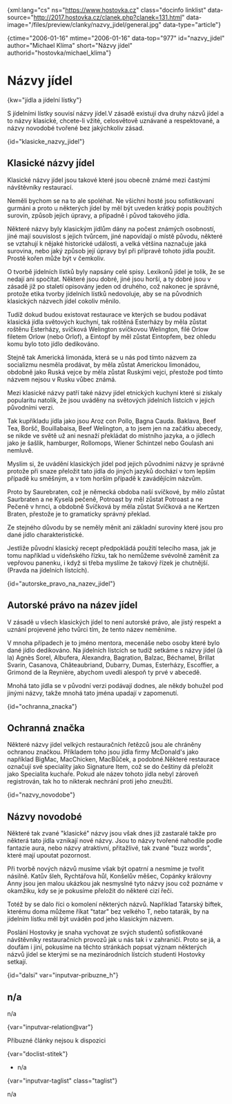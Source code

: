 
{xml:lang="cs" ns="https://www.hostovka.cz" class="docinfo linklist" data-source="http://2017.hostovka.cz/clanek.php?clanek=131.html" data-image="/files/preview/clanky/nazvy_jidel/general.jpg" data-type="article"}

{ctime="2006-01-16" mtime="2006-01-16" data-top="977" id="nazvy\_jidel" author="Michael Klíma" short="Názvy jídel" authorid="hostovka/michael\_klima"}

# Názvy jídel 

{kw="jídla a jídelní lístky"}

S jídelními lístky souvisí názvy jídel.V zásadě existují dva druhy názvů jídel a to názvy klasické, chcete-li vžité, celosvětově uznávané a respektované, a názvy novodobé tvořené bez jakýchkoliv zásad. 

{id="klasicke\_nazvy\_jidel"}

## Klasické názvy jídel 

Klasické názvy jídel jsou takové které jsou obecně známé mezi častými návštěvníky restaurací. 

Neměli bychom se na to ale spoléhat. Ne všichni hosté jsou sofistikovaní gurmáni a proto u některých jídel by měl být uveden krátký popis použitých surovin, způsob jejich úpravy, a případně i původ takového jídla. 

Některé názvy byly klasickým jídlům dány na počest známých osobností, jiné mají souvislost s jejich tvůrcem, jiné napovídají o místě původu, některé se vztahují k nějaké historické události, a velká většina naznačuje jaká surovina, nebo jaký způsob její úpravy byl při přípravě tohoto jídla použit. Prostě kořen může být v čemkoliv. 

O tvorbě jídelních lístků byly napsány celé spisy. Lexikonů jídel je tolik, že se nedají ani spočítat. Některé jsou dobré, jiné jsou horší, a ty dobré jsou v zásadě již po staletí opisovány jeden od druhého, což nakonec je správné, protože etika tvorby jídelních lístků nedovoluje, aby se na původních klasických názvech jídel cokoliv měnilo. 

Tudíž dokud budou existovat restaurace ve kterých se budou podávat klasická jídla světových kuchyní, tak roštěná Esterházy by měla zůstat roštěnu Esterházy, svíčková Welington svíčkovou Welington, filé Orlow filetem Orlow (nebo Orlof), a Eintopf by měl zůstat Eintopfem, bez ohledu komu bylo toto jídlo dedikováno. 

Stejně tak Americká limonáda, která se u nás pod tímto názvem za socializmu nesměla prodávat, by měla zůstat Americkou limonádou, obdobně jako Ruská vejce by měla zůstat Ruskými vejci, přestože pod tímto názvem nejsou v Rusku vůbec známá. 

Mezi klasické názvy patří také názvy jídel etnických kuchyní které si získaly popularitu natolik, že jsou uváděny na světových jídelních lístcích v jejich původními verzi. 

Tak kupříkladu jídla jako jsou Aroz con Pollo, Bagna Cauda. Baklava, Beef Tea, Boršč, Bouillabaisa, Beef Welington, a to jsem jen na začátku abecedy, se nikde ve světě už ani nesnaží překládat do místního jazyka, a o jídlech jako je šašlik, hamburger, Rollomops, Wiener Schintzel nebo Goulash ani nemluvě. 

Myslím si, že uvádění klasických jídel pod jejich původními názvy je správné protože při snaze přeložit tato jídla do jiných jazyků dochází v tom lepším případě ku směšným, a v tom horším případě k zavádějícím názvům. 

Proto by Saurebraten, což je německá obdoba naší svíčkové, by mělo zůstat Saurbraten a ne Kyselá pečeně, Potroast by měl zůstat Potroast a ne Pečeně v hrnci, a obdobně Svíčková by měla zůstat Svíčková a ne Kertzen Braten, přestože je to gramaticky správný překlad. 

Ze stejného důvodu by se neměly měnit ani základní suroviny které jsou pro dané jídlo charakteristické. 

Jestliže původní klasický recept předpokládá použití telecího masa, jak je tomu například u vídeňského řízku, tak ho nemůžeme svévolně zaměnit za vepřovou panenku, i když si třeba myslíme že takový řízek je chutnější. (Pravda na jídelních lístcích). 

{id="autorske\_pravo\_na\_nazev\_jidel"}

## Autorské právo na název jídel 

V zásadě u všech klasických jídel to není autorské právo, ale jistý respekt a uznání projevené jeho tvůrci tím, že tento název neměníme. 

V mnoha případech je to jméno mentora, mecenáše nebo osoby které bylo dané jídlo dedikováno. Na jídelních lístcích se tudíž setkáme s názvy jídel (à la) Agnès Sorel, Albufera, Alexandra, Bagration, Balzac, Béchamel, Brillat Svarin, Casanova, Châteaubriand, Dubarry, Dumas, Esterházy, Escoffier, a Grimond de la Reynière, abychom uvedli alespoň ty prvé v abecedě. 

Mnohá tato jídla se v původní verzi podávají dodnes, ale někdy bohužel pod jinými názvy, takže mnohá tato jména upadají v zapomenutí. 

{id="ochranna_znacka"}

## Ochranná značka 

Některé názvy jídel velkých restauračních řetězců jsou ale chráněny ochranou značkou. Příkladem toho jsou jídla firmy McDonald's jako například BigMac, MacChicken, MacBůček, a podobné.Některé restaurace označují své speciality jako Signature Item, což se do češtiny dá přeložit jako Specialita kuchaře. Pokud ale název tohoto jídla nebyl zároveň registrován, tak ho to nikterak nechrání proti jeho zneužití. 

{id="nazvy_novodobe"}

## Názvy novodobé 

Některé tak zvané "klasické" názvy jsou však dnes již zastaralé takže pro některá tato jídla vznikají nové názvy. Jsou to názvy tvořené nahodile podle fantazie aura, nebo názvy atraktivní, přitažlivé, tak zvané "buzz words", které mají upoutat pozornost. 

Při tvorbě nových názvů musíme však být opatrní a nesmíme je tvořit násilně. Katův šleh, Rychtářova hůl, Konšelův měšec, Copánky královny Anny jsou jen malou ukázkou jak nesmyslné tyto názvy jsou což poznáme v okamžiku, kdy se je pokusíme přeložit do některé cizí řeči. 

Totéž by se dalo říci o komolení některých názvů. Například Tatarský biftek, kterému doma můžeme říkat "tatar" bez velkého T, nebo tatarák, by na jídelním lístku měl být uváděn pod jeho klasickým názvem. 

Poslání Hostovky je snaha vychovat ze svých studentů sofistikované návštěvníky restauračních provozů jak u nás tak i v zahraničí. Proto se já, a doufám i jiní, pokusíme na těchto stránkách popsat význam některých názvů jídel se kterými se na mezinárodních lístcích studenti Hostovky setkají. 

{id="dalsi" var="inputvar-pribuzne_h"}

## n/a 

n/a 

{var="inputvar-relation@var"}

Příbuzné články nejsou k dispozici 

{var="doclist-stitek"}

  * n/a 

{var="inputvar-taglist" class="taglist"}

n/a

